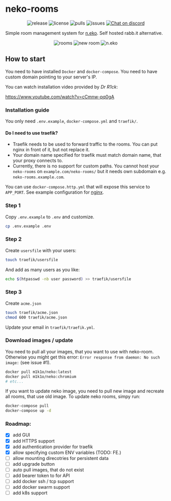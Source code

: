 # neko-rooms

<p align="center">
  <img src="https://img.shields.io/github/v/release/m1k1o/neko-rooms" alt="release">
  <img src="https://img.shields.io/github/license/m1k1o/neko-rooms" alt="license">
  <img src="https://img.shields.io/docker/pulls/m1k1o/neko-rooms" alt="pulls">
  <img src="https://img.shields.io/github/issues/m1k1o/neko-rooms" alt="issues">
  <a href="https://discord.gg/3U6hWpC" ><img src="https://discordapp.com/api/guilds/665851821906067466/widget.png" alt="Chat on discord"></a>
</p>

Simple room management system for [n.eko](https://github.com/m1k1o/neko). Self hosted rabb.it alternative.

<div align="center">
  <img src="https://github.com/m1k1o/neko-rooms/raw/master/docs/rooms.png" alt="rooms">
  <img src="https://github.com/m1k1o/neko-rooms/raw/master/docs/new_room.png" alt="new room">
  <img src="https://github.com/m1k1o/neko-rooms/raw/master/docs/neko.gif" alt="n.eko">
</div>

## How to start

You need to have installed `Docker` and `docker-compose`. You need to have custom domain pointing to your server's IP.

You can watch installation video provided by *Dr R1ck*:

https://www.youtube.com/watch?v=cCmnw-pq0gA

### Installation guide

You only need `.env.example`, `docker-compose.yml` and `traefik/`.

#### Do I need to use traefik?

- Traefik needs to be used to forward traffic to the rooms. You can put nginx in front of it, but not replace it.
- Your domain name specified for traefik must match domain name, that your proxy connects to.
- Currently, there is no support for custom paths. You cannot host your `neko-rooms` on `example.com/neko-rooms/` but it needs own subdomain e.g. `neko-rooms.example.com`.

You can use `docker-compose.http.yml` that will expose this service to `APP_PORT`. See example configuration for [nginx](docs/nginx).

### Step 1

Copy `.env.example` to `.env` and customize.

```bash
cp .env.example .env
```

### Step 2

Create `usersfile` with your users:

```bash
touch traefik/usersfile
```

And add as many users as you like:

```bash
echo $(htpasswd -nb user password) >> traefik/usersfile
```

### Step 3

Create `acme.json`

```bash
touch traefik/acme.json
chmod 600 traefik/acme.json
```

Update your email in `traefik/traefik.yml`.

### Download images / update

You need to pull all your images, that you want to use with neko-room. Otherwise you might get this error: `Error response from daemon: No such image:` (see issue #1).

```sh
docker pull m1k1o/neko:latest
docker pull m1k1o/neko:chromium
# etc...
```

If you want to update neko image, you need to pull new image and recreate all rooms, that use old image. To update neko rooms, simpy run:

```sh
docker-compose pull
docker-compose up -d
```

### Roadmap:
 - [x] add GUI
 - [x] add HTTPS support
 - [x] add authentication provider for traefik
 - [x] allow specifying custom ENV variables (TODO: FE.)
 - [ ] allow mounting direcotries for persistent data
 - [ ] add upgrade button
 - [ ] auto pull images, that do not exist
 - [ ] add bearer token to for API
 - [ ] add docker ssh / tcp support
 - [ ] add docker swarm support
 - [ ] add k8s support
